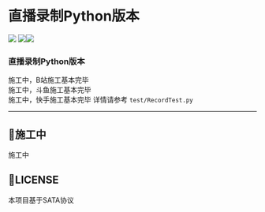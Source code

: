 直播录制Python版本
===========================
![](https://img.shields.io/badge/Python-3-green.svg) ![](https://img.shields.io/badge/requests-2.22.0-green.svg)![](https://img.shields.io/badge/PyExecJS-1.5.1-green.svg)
### 直播录制Python版本
施工中，B站施工基本完毕  
施工中，斗鱼施工基本完毕  
施工中，快手施工基本完毕 
详情请参考 `test/RecordTest.py`

    
****
## :dolphin:施工中
施工中




## :dolphin:LICENSE
本项目基于SATA协议
